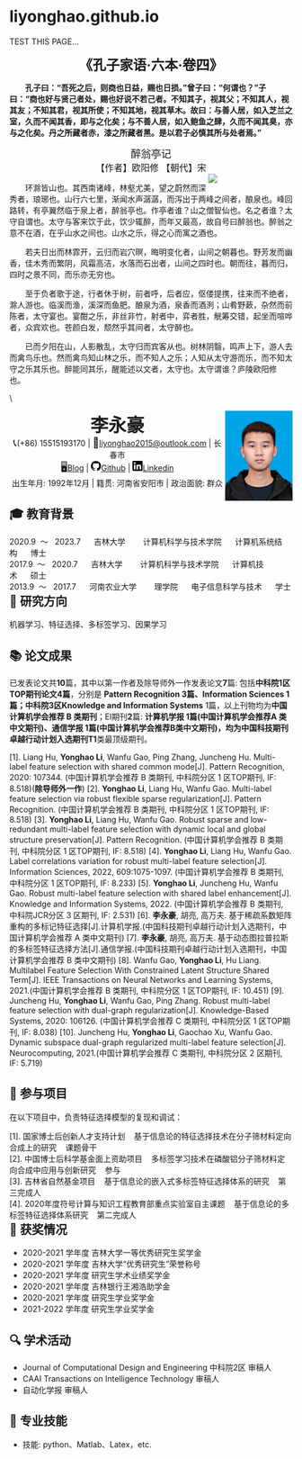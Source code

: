 # liyonghao.github.io
TEST THIS PAGE...


<div align='center' ><b><font size='5'>《孔子家语·六本·卷四》</font></b></div>

&ensp;&ensp;&ensp;&ensp;**孔子曰：“吾死之后，则商也日益，赐也日损。”曾子曰：“何谓也？”子曰：“商也好与贤己者处，赐也好说不若己者。不知其子，视其父；不知其人，视其友；不知其君，视其所使；不知其地，视其草木。故曰：与善人居，如入芝兰之室，久而不闻其香，即与之化矣；与不善人居，如入鲍鱼之肆，久而不闻其臭，亦与之化矣。丹之所藏者赤，漆之所藏者黑。是以君子必慎其所与处者焉。”**


<div align='center' ><font size='4'>醉翁亭记</font></div>

<div align='center' ><font size='3'>【作者】欧阳修 【朝代】宋</font></div>

<div style="float:right">
    <img src="https://bkimg.cdn.bcebos.com/pic/48540923dd54564e57770d53b1de9c82d1584f4e?x-bce-process=image/watermark,image_d2F0ZXIvYmFpa2U4MA==,g_7,xp_5,yp_5/format,f_auto" align = "right" width="150">
</div>



&ensp;&ensp;&ensp;&ensp;环滁皆山也。其西南诸峰，林壑尤美，望之蔚然而深秀者，琅琊也。山行六七里，渐闻水声潺潺，而泻出于两峰之间者，酿泉也。峰回路转，有亭翼然临于泉上者，醉翁亭也。作亭者谁？山之僧智仙也。名之者谁？太守自谓也。太守与客来饮于此，饮少辄醉，而年又最高，故自号曰醉翁也。醉翁之意不在酒，在乎山水之间也。山水之乐，得之心而寓之酒也。&ensp;&ensp;

&ensp;&ensp;&ensp;&ensp;若夫日出而林霏开，云归而岩穴暝，晦明变化者，山间之朝暮也。野芳发而幽香，佳木秀而繁阴，风霜高洁，水落而石出者，山间之四时也。朝而往，暮而归，四时之景不同，而乐亦无穷也。&ensp;&ensp;

&ensp;&ensp;&ensp;&ensp;至于负者歌于途，行者休于树，前者呼，后者应，伛偻提携，往来而不绝者，滁人游也。临溪而渔，溪深而鱼肥。酿泉为酒，泉香而酒洌；山肴野蔌，杂然而前陈者，太守宴也。宴酣之乐，非丝非竹，射者中，弈者胜，觥筹交错，起坐而喧哗者，众宾欢也。苍颜白发，颓然乎其间者，太守醉也。&ensp;&ensp;

&ensp;&ensp;&ensp;&ensp;已而夕阳在山，人影散乱，太守归而宾客从也。树林阴翳，鸣声上下，游人去而禽鸟乐也。然而禽鸟知山林之乐，而不知人之乐；人知从太守游而乐，而不知太守之乐其乐也。醉能同其乐，醒能述以文者，太守也。太守谓谁？庐陵欧阳修也。&ensp;&ensp;

\\

<center>
    <div>
        <img src="assets/Li_yonghao.jpg" style="float:right" width="120" height="160"/>
		<b><font size = 6.5>李永豪</font></b><br>
		<span style="font-size:18px">&#x1F4DE;</span>(+86) 15515193170 | <span style="font-size:18px">&#x1F4E7;</span><a href="mailto:liyonghao2015@outlook.com">liyonghao2015@outlook.com</a> | 长春市<br>
        <span style="font-size:18px">&#x1F5A5;</span><a href="https://www.scholat.com/yonghao20">Blog</a> | <img src="assets/github.svg" width="18px"><a href="https://github.com/li-yonghao">Github</a> | <img src="assets/linkedin.svg" width="18px"><a href="https://www.linkedin.cn/incareer/in/%E6%B0%B8%E8%B1%AA-%E6%9D%8E-891534108">Linkedin</a><br>
        出生年月: 1992年12月  |  籍贯: 河南省安阳市  |  政治面貌: 群众  
	</div>
</center>

## :mortar_board: 教育背景

<div id="expand-box-header">
    <span style="float: left; font-weight: SimSun">2020.9&nbsp ～ &nbsp 2023.7&nbsp&nbsp&nbsp&nbsp&nbsp&nbsp吉林大学 &nbsp&nbsp&nbsp&nbsp&nbsp&nbsp 计算机科学与技术学院&nbsp&nbsp&nbsp&nbsp&nbsp&nbsp计算机系统结构&nbsp&nbsp&nbsp&nbsp&nbsp&nbsp博士</span> 
</div>
<div id="expand-box-header">
    <span style="float: left; font-weight: SimSun">2017.9&nbsp ～ &nbsp 2020.7&nbsp&nbsp&nbsp&nbsp&nbsp&nbsp吉林大学 &nbsp&nbsp&nbsp&nbsp&nbsp&nbsp 计算机科学与技术学院&nbsp&nbsp&nbsp&nbsp&nbsp&nbsp计算机技术&nbsp&nbsp&nbsp&nbsp&nbsp&nbsp硕士</span> 
</div>
<div id="expand-box-header">
    <span style="float: left; font-weight: SimSun">2013.9&nbsp ～&nbsp&nbsp 2017.7&nbsp&nbsp&nbsp&nbsp&nbsp&nbsp河南农业大学 &nbsp&nbsp&nbsp&nbsp&nbsp&nbsp 理学院&nbsp&nbsp&nbsp&nbsp&nbsp&nbsp电子信息科学与技术&nbsp&nbsp&nbsp&nbsp&nbsp&nbsp学士</span> 
</div> <br />


## :closed_book: 研究方向

机器学习、特征选择、多标签学习、因果学习

## :books: 论文成果
​         已发表论文共**10**篇，其中以第一作者及除导师外一作发表论文**7**篇: 包括**中科院1区TOP期刊论文4篇**，分别是 **Pattern Recognition **3篇、**Information Sciences** 1篇；中科院3区**Knowledge and Information Systems** 1篇，以上刊物均为**中国计算机学会推荐 B 类期刊**；EI期刊**2**篇: **计算机学报 **1篇(中国计算机学会推荐A 类中文期刊)、**通信学报** 1篇(中国计算机学会推荐B类中文期刊)，均为中国科技期刊卓越行动计划入选期刊**T1**类最顶级期刊。

[1]. Liang Hu, **Yonghao Li**, Wanfu Gao, Ping Zhang, Juncheng Hu. Multi-label feature selection with shared common mode[J]. Pattern Recognition, 2020: 107344. (中国计算机学会推荐 B 类期刊, 中科院分区 1 区TOP期刊, IF: 8.518)(**除导师外一作**)
[2]. **Yonghao Li**, Liang Hu, Wanfu Gao. Multi-label feature selection via robust flexible sparse regularization[J]. Pattern Recognition. (中国计算机学会推荐 B 类期刊, 中科院分区 1 区TOP期刊, IF: 8.518)
[3]. **Yonghao Li**, Liang Hu, Wanfu Gao. Robust sparse and low-redundant multi-label feature selection with dynamic local and global structure preservation[J]. Pattern Recognition. (中国计算机学会推荐 B 类期刊, 中科院分区 1 区TOP期刊, IF: 8.518)
[4]. **Yonghao Li**, Liang Hu, Wanfu Gao. Label correlations variation for robust multi-label feature selection[J]. Information Sciences, 2022, 609:1075-1097. (中国计算机学会推荐 B 类期刊, 中科院分区 1 区TOP期刊, IF: 8.233)
[5]. **Yonghao Li**, Juncheng Hu, Wanfu Gao. Robust multi-label feature selection with shared label enhancement[J]. Knowledge and Information Systems, 2022. (中国计算机学会推荐 B 类期刊, 中科院JCR分区 3 区期刊, IF: 2.531)
[6]. **李永豪**, 胡亮, 高万夫. 基于稀疏系数矩阵重构的多标记特征选择[J].计算机学报.(中国科技期刊卓越行动计划入选期刊，中国计算机学会推荐 A 类中文期刊)
[7]. **李永豪**, 胡亮, 高万夫. 基于动态图拉普拉斯的多标签特征选择方法[J].通信学报.(中国科技期刊卓越行动计划入选期刊，中国计算机学会推荐 B 类中文期刊)
[8]. Wanfu Gao, **Yonghao Li**, Hu Liang. Multilabel Feature Selection With Constrained Latent Structure Shared Term[J]. IEEE Transactions on Neural Networks and Learning Systems, 2021.(中国计算机学会推荐 B 类期刊, 中科院分区 1 区TOP期刊, IF: 10.451)
[9]. Juncheng Hu, **Yonghao Li**, Wanfu Gao, Ping Zhang. Robust multi-label feature selection with dual-graph regularization[J]. Knowledge-Based Systems, 2020: 106126. (中国计算机学会推荐 C 类期刊, 中科院分区 1 区TOP期刊, IF: 8.038)
[10]. Juncheng Hu, **Yonghao Li**, Gaochao Xu, Wanfu Gao. Dynamic subspace dual-graph regularized multi-label feature selection[J]. Neurocomputing, 2021.(中国计算机学会推荐 C 类期刊, 中科院分区 2 区期刊, IF: 5.719)

## :briefcase: 参与项目 
在以下项目中，负责特征选择模型的复现和调试：

<div id="expand-box-header">
    <span style="float: left; font-weight: SimSun">[1].&nbsp国家博士后创新人才支持计划&nbsp&nbsp&nbsp&nbsp基于信息论的特征选择技术在分子筛材料定向合成上的研究&nbsp&nbsp&nbsp&nbsp课题骨干</span> 
</div>
<div id="expand-box-header">
    <span style="float: left; font-weight: SimSun">[2].&nbsp中国博士后科学基金面上资助项目&nbsp&nbsp&nbsp&nbsp多标签学习技术在磷酸铝分子筛材料定向合成中应用与创新研究&nbsp&nbsp&nbsp&nbsp参与</span> 
</div>
<div id="expand-box-header">
    <span style="float: left; font-weight: SimSun">[3].&nbsp吉林省自然基金项目&nbsp&nbsp&nbsp&nbsp基于信息论的嵌入式多标签特征选择体系的研究&nbsp&nbsp&nbsp&nbsp第三完成人</span> 
</div>
<div id="expand-box-header">
    <span style="float: left; font-weight: SimSun">[4].&nbsp2020年度符号计算与知识工程教育部重点实验室自主课题&nbsp&nbsp&nbsp&nbsp基于信息论的多标签特征选择体系研究&nbsp&nbsp&nbsp&nbsp第二完成人</span> 
</div>




## :ribbon: 获奖情况

- 2020-2021 学年度   吉林大学一等优秀研究生奖学金
- 2020-2021 学年度   吉林大学“优秀研究生”荣誉称号
- 2020-2021 学年度   研究生学术业绩奖学金
- 2020-2021 学年度   吉林银行王湘浩助学金
- 2020-2021 学年度   研究生学业奖学金
- 2021-2022 学年度   研究生学业奖学金
## :mag: 学术活动
- Journal of Computational Design and Engineering 中科院2区 审稿人
- CAAI Transactions on Intelligence Technology 审稿人
- 自动化学报  审稿人

## :wrench: 专业技能

- 技能: python、Matlab、Latex，etc.








